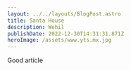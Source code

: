 ```yaml
---
layout: ../../layouts/BlogPost.astro
title: Santa House
description: Wehil
publishDate: 2022-12-30T14:31:31.871Z
heroImage: /assets/www.yts.mx.jpg
---
```

G﻿ood article
